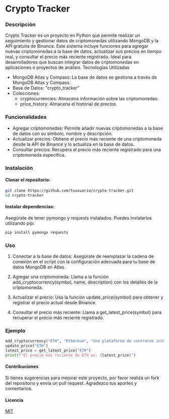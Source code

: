 # Crypto Tracker
### Descripción

Crypto Tracker es un proyecto en Python que permite realizar un seguimiento y gestionar datos de criptomonedas utilizando MongoDB y la API gratuita de Binance. Este sistema incluye funciones para agregar nuevas criptomonedas a la base de datos, actualizar sus precios en tiempo real, y consultar el precio más reciente registrado. Ideal para desarrolladores que buscan integrar datos de criptomonedas en aplicaciones o proyectos de análisis.
Tecnologías Utilizadas

- MongoDB Atlas y Compass: La base de datos se gestiona a través de MongoDB Atlas y Compass.
- Base de Datos: "crypto_tracker"
- Colecciones:
	- cryptocurrencies: Almacena información sobre las criptomonedas.
	- price_history: Almacena el historial de precios.

### Funcionalidades

- Agregar criptomonedas: Permite añadir nuevas criptomonedas a la base de datos con su símbolo, nombre y descripción.
- Actualizar precios: Obtiene el precio más reciente de una criptomoneda desde la API de Binance y lo actualiza en la base de datos.
- Consultar precios: Recupera el precio más reciente registrado para una criptomoneda específica.

### Instalación

#### Clonar el repositorio:
```bash
git clone https://github.com/tuusuario/crypto-tracker.git
cd crypto-tracker
```

#### Instalar dependencias:
Asegúrate de tener pymongo y requests instalados. Puedes instalarlos utilizando pip:

```bash
pip install pymongo requests
```

### Uso

1.   Conectar a la base de datos:
	Asegúrate de reemplazar la cadena de conexión en el script con la configuración adecuada para tu base de datos MongoDB en Atlas.

4. Agregar una criptomoneda:
	Llama a la función add_cryptocurrency(symbol, name, description) con los detalles de la criptomoneda.

7. Actualizar el precio:
	Usa la función update_price(symbol) para obtener y registrar el precio actual desde Binance.

10. Consultar el precio más reciente:
	Llama a get_latest_price(symbol) para recuperar el precio más reciente registrado.

### Ejemplo

```python
add_cryptocurrency("ETH", "Ethereum", "Una plataforma de contratos inteligentes.")
update_price("ETH")
latest_price = get_latest_price("ETH")
print(f"El precio más reciente de ETH es: {latest_price}")
```

#### Contribuciones

Si tienes sugerencias para mejorar este proyecto, por favor realiza un fork del repositorio y envía un pull request. Agradezco tus aportes y comentarios.

#### Licencia
[MIT](https://choosealicense.com/licenses/mit/)
